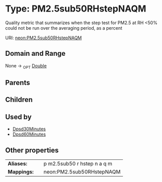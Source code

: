 
# Type: PM2.5sub50RHstepNAQM


Quality metric that summarizes when the step test for PM2.5 at RH <50% could not be run over the averaging period, as a percent

URI: [neon:PM2.5sub50RHstepNAQM](https://data.neonscience.org/PM2.5sub50RHstepNAQM)


## Domain and Range

None ->  <sub>OPT</sub> [Double](types/Double.md)

## Parents


## Children


## Used by

 * [Dpsd30Minutes](Dpsd30Minutes.md)
 * [Dpsd60Minutes](Dpsd60Minutes.md)

## Other properties

|  |  |  |
| --- | --- | --- |
| **Aliases:** | | p m2.5sub50 r hstep n a q m |
| **Mappings:** | | neon:PM2.5sub50RHstepNAQM |

